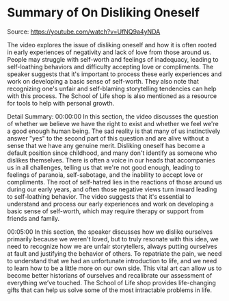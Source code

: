 # Summary of On Disliking Oneself

Source: https://youtube.com/watch?v=UfNQ9a4yNDA

The video explores the issue of disliking oneself and how it is often rooted in early experiences of negativity and lack of love from those around us. People may struggle with self-worth and feelings of inadequacy, leading to self-loathing behaviors and difficulty accepting love or compliments. The speaker suggests that it's important to process these early experiences and work on developing a basic sense of self-worth. They also note that recognizing one's unfair and self-blaming storytelling tendencies can help with this process. The School of Life shop is also mentioned as a resource for tools to help with personal growth.

Detail Summary: 
00:00:00
In this section, the video discusses the question of whether we believe we have the right to exist and whether we feel we're a good enough human being. The sad reality is that many of us instinctively answer "yes" to the second part of this question and are alive without a sense that we have any genuine merit. Disliking oneself has become a default position since childhood, and many don't identify as someone who dislikes themselves. There is often a voice in our heads that accompanies us in all challenges, telling us that we're not good enough, leading to feelings of paranoia, self-sabotage, and the inability to accept love or compliments. The root of self-hatred lies in the reactions of those around us during our early years, and often those negative views turn inward leading to self-loathing behavior. The video suggests that it's essential to understand and process our early experiences and work on developing a basic sense of self-worth, which may require therapy or support from friends and family.

00:05:00
In this section, the speaker discusses how we dislike ourselves primarily because we weren't loved, but to truly resonate with this idea, we need to recognize how we are unfair storytellers, always putting ourselves at fault and justifying the behavior of others. To repatriate the pain, we need to understand that we had an unfortunate introduction to life, and we need to learn how to be a little more on our own side. This vital art can allow us to become better historians of ourselves and recalibrate our assessment of everything we’ve touched. The School of Life shop provides life-changing gifts that can help us solve some of the most intractable problems in life.

